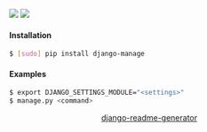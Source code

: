 <!--
https://pypi.org/project/readme-generator/
https://pypi.org/project/python-readme-generator/
https://pypi.org/project/django-readme-generator/
-->

[![](https://img.shields.io/badge/OS-Unix-blue.svg?longCache=True)]()
[![](https://img.shields.io/badge/language-Python-blue.svg?longCache=True)]()

#### Installation
```bash
$ [sudo] pip install django-manage
```

#### Examples
```bash
$ export DJANGO_SETTINGS_MODULE="<settings>"
$ manage.py <command>
```

<p align="center">
    <a href="https://pypi.org/project/django-readme-generator/">django-readme-generator</a>
</p>